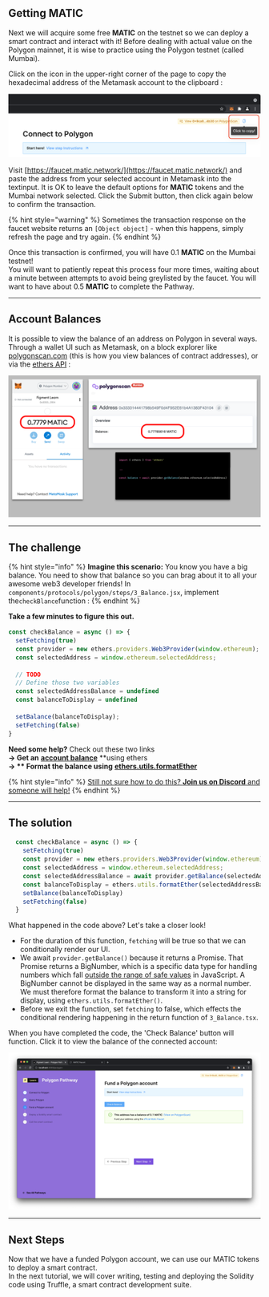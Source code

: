 # 

## Getting MATIC

Next we will acquire some free **MATIC** on the testnet so we can deploy a smart contract and interact with it! Before dealing with actual value on the Polygon mainnet, it is wise to practice using the Polygon testnet (called Mumbai).

Click on the icon in the upper-right corner of the page to copy the hexadecimal address of the Metamask account to the clipboard :

![](../../../.gitbook/assets/click_to_copy.png)

Visit [https://faucet.matic.network/](https://faucet.matic.network/) and paste the address from your selected account in Metamask into the textinput. It is OK to leave the default options for **MATIC** tokens and the Mumbai network selected. Click the Submit button, then click again below to confirm the transaction.

{% hint style="warning" %}
Sometimes the transaction response on the faucet website returns an `[Object object]` - when this happens, simply refresh the page and try again.
{% endhint %}

Once this transaction is confirmed, you will have 0.1 **MATIC** on the Mumbai testnet!  
You will want to patiently repeat this process four more times, waiting about a minute between attempts to avoid being greylisted by the faucet. You will want to have about 0.5 **MATIC** to complete the Pathway.

-------------------------------------

## Account Balances

It is possible to view the balance of an address on Polygon in several ways. Through a wallet UI such as Metamask, on a block explorer like [polygonscan.com](https://polygonscan.com) \(this is how you view balances of contract addresses\), or via the [ethers API](https://docs.ethers.io/v5/single-page/#/v5/api/providers/provider/-%23-Provider-getBalance) :

![3 different ways of checking account balances](../../../.gitbook/assets/balances.png)

-------------------------------------

## The challenge

{% hint style="info" %}
**Imagine this scenario:** You know you have a big balance. You need to show that balance so you can brag about it to all your awesome web3 developer friends! In `components/protocols/polygon/steps/3_Balance.jsx`, implement the`checkBlance`function :
{% endhint %}

**Take a few minutes to figure this out.**

```jsx
const checkBalance = async () => {
  setFetching(true)
  const provider = new ethers.providers.Web3Provider(window.ethereum);
  const selectedAddress = window.ethereum.selectedAddress;

  // TODO
  // Define those two variables
  const selectedAddressBalance = undefined
  const balanceToDisplay = undefined

  setBalance(balanceToDisplay);
  setFetching(false)
}
```

**Need some help?** Check out these two links  
**→ Get an** [**account balance**](https://docs.ethers.io/v5/api/providers/provider/#Provider-getBalance) **using ethers  
**→ ** Format the balance using** [**ethers.utils.formatEther**](https://docs.ethers.io/v5/api/utils/display-logic/#unit-conversion)

{% hint style="info" %}
[Still not sure how to do this? **Join us on Discord** and someone will help!](https://discord.gg/fszyM7K)
{% endhint %}

-------------------------------------

## The solution

```javascript
  const checkBalance = async () => {
    setFetching(true)
    const provider = new ethers.providers.Web3Provider(window.ethereum)
    const selectedAddress = window.ethereum.selectedAddress;
    const selectedAddressBalance = await provider.getBalance(selectedAddress)
    const balanceToDisplay = ethers.utils.formatEther(selectedAddressBalance.toString())
    setBalance(balanceToDisplay)
    setFetching(false)
  }
```

What happened in the code above? Let's take a closer look!

* For the duration of this function, `fetching` will be true so that we can conditionally render our UI. 
* We await `provider.getBalance()` because it returns a Promise. That Promise returns a BigNumber, which is a specific data type for handling numbers which fall [outside the range of safe values](https://docs.ethers.io/v5/api/utils/bignumber/#BigNumber--notes-safenumbers) in JavaScript. A BigNumber cannot be displayed in the same way as a normal number. We must therefore format the balance to transform it into a string for display, using `ethers.utils.formatEther()`.
* Before we exit the function, set `fetching` to false, which effects the conditional rendering happening in the return function of `3_Balance.tsx`.

When you have completed the code, the 'Check Balance' button will function. Click it to view the balance of the connected account:

![](../../../.gitbook/assets/matic_balance.png)

-------------------------------------

## Next Steps

Now that we have a funded Polygon account, we can use our MATIC tokens to deploy a smart contract.  
In the next tutorial, we will cover writing, testing and deploying the Solidity code using Truffle, a smart contract development suite.
